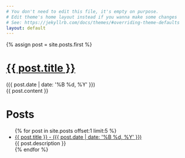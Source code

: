 ```yaml
---
# You don't need to edit this file, it's empty on purpose.
# Edit theme's home layout instead if you wanna make some changes
# See: https://jekyllrb.com/docs/themes/#overriding-theme-defaults
layout: default
---
```

{% assign post = site.posts.first %}
<h1><a href="{{ post.url }}">{{ post.title }}</a></h1>
({{ post.date | date: '%B %d, %Y' }})
<div>{{ post.content }}</div>

<h1>Posts</h1>
<ul>
    {% for post in site.posts offset:1 limit:5 %}
    <li>
        <a href="{{ post.url }}">{{ post.title }} - ({{ post.date | date: '%B %d, %Y' }})</a>
        <br/>
        {{ post.description }}
    </li>
    {% endfor %}
</ul>